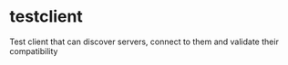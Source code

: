 # testclient
Test client that can discover servers, connect to them and validate their compatibility
